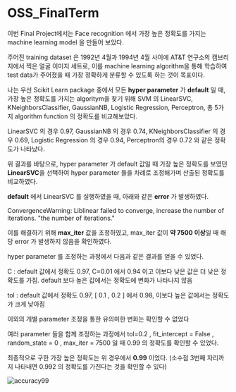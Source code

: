 # OSS_FinalTerm
이번 Final Project에서는 Face recognition 에서 가장 높은 정확도를 가지는 machine learning model 을 만들어 보았다.

주어진 training dataset 은 1992년 4월과 1994년 4월 사이에 AT&T 연구소의 캠브리지에서 찍은 얼굴 이미지 세트로,
이를 machine learning algorithm을 통해 학습하여 test data가 주어졌을 때 가장 정확하게 분류할 수 있도록 하는 것이 목표이다.

나는 우선 Scikit Learn package 중에서 모든 **hyper parameter** 가 **default** 일 때, 가장 높은 정확도를 가지는 algoritym을 찾기 위해
SVM 의 LinearSVC, KNeighborsClassifier, GaussianNB, Logistic Regression, Perceptron, 총 5가지 algorithm function 의 정확도를 비교해보았다.

LinearSVC 의 경우 0.97, 
GaussianNB 의 경우 0.74,
KNeighborsClassifier 의 경우 0.69,
Logistic Regression 의 경우 0.94, 
Perceptron의 경우 0.72 와 같은 정확도가 나타났다.

위 결과를 바탕으로, hyper parameter 가 default 값일 때 가장 높은 정확도를 보였던 **LinearSVC**을 선택하여
hyper parameter 들을 차례로 조정해가며 산출된 정확도를 비교하였다.

**default** 에서 LinearSVC 를 실행하였을 때, 아래와 같은 **error** 가 발생하였다.

ConvergenceWarning: Liblinear failed to converge, increase the number of iterations. "the number of iterations."

이를 해결하기 위해 **max_iter** 값을 조정하였고, max_iter 값이 **약 7500 이상**일 때 해당 error 가 발생하지 않음을 확인하였다.

hyper parameter 를 조정하는 과정에서 다음과 같은 결과를 얻을 수 있었다.

  C : default 값에서 정확도 0.97, 
     C=0.01 에서 0.94 이고 이보다 낮은 값은 더 낮은 정확도를 가짐.
     default 보다 높은 값에서는 정확도에 변화가 나타나지 않음
  
  tol : default 값에서 정확도 0.97,
       [ 0.1 , 0.2 ] 에서 0.98,
       이보다 높은 값에서는 정확도가 크게 낮아짐
  
  이외의 개별 parameter 조정을 통한 유의미한 변화는 확인할 수 없었다
  
  여러 parameter 들을 함께 조정하는 과정에서 
  tol=0.2 , fit_intercept = False , random_state = 0 , max_iter = 7500 일 때 0.99 의 정확도를 확인할 수 있었다.
  
최종적으로 구한 가장 높은 정확도는 위 경우에서 **0.99** 이었다. 
(소수점 3번째 자리까지 나타내면 0.992 의 정확도를 가진다는 것을 확인할 수 있다)

![accuracy99](https://user-images.githubusercontent.com/92919490/146687123-70f0125f-ba6b-41e1-ae47-88ca4829e145.png)

